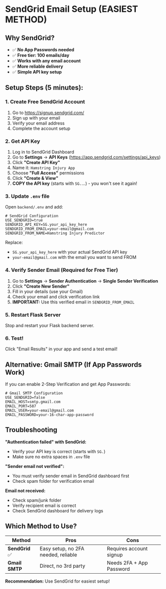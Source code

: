 # SendGrid Email Setup (EASIEST METHOD)

## Why SendGrid?
- ✅ **No App Passwords needed**
- ✅ **Free tier: 100 emails/day**
- ✅ **Works with any email account**
- ✅ **More reliable delivery**
- ✅ **Simple API key setup**

## Setup Steps (5 minutes):

### 1. Create Free SendGrid Account
1. Go to https://signup.sendgrid.com/
2. Sign up with your email
3. Verify your email address
4. Complete the account setup

### 2. Get API Key
1. Log in to SendGrid Dashboard
2. Go to **Settings** → **API Keys** (https://app.sendgrid.com/settings/api_keys)
3. Click **"Create API Key"**
4. Name it: `Hamstring Injury App`
5. Choose **"Full Access"** permissions
6. Click **"Create & View"**
7. **COPY the API key** (starts with `SG.`...) - you won't see it again!

### 3. Update `.env` file
Open `backend/.env` and add:

```env
# SendGrid Configuration
USE_SENDGRID=true
SENDGRID_API_KEY=SG.your_api_key_here
SENDGRID_FROM_EMAIL=your-email@gmail.com
SENDGRID_FROM_NAME=Hamstring Injury Predictor
```

Replace:
- `SG.your_api_key_here` with your actual SendGrid API key
- `your-email@gmail.com` with the email you want to send FROM

### 4. Verify Sender Email (Required for Free Tier)
1. Go to **Settings** → **Sender Authentication** → **Single Sender Verification**
2. Click **"Create New Sender"**
3. Fill in your details (use your Gmail)
4. Check your email and click verification link
5. **IMPORTANT:** Use this verified email in `SENDGRID_FROM_EMAIL`

### 5. Restart Flask Server
Stop and restart your Flask backend server.

### 6. Test!
Click "Email Results" in your app and send a test email!

## Alternative: Gmail SMTP (If App Passwords Work)

If you can enable 2-Step Verification and get App Passwords:

```env
# Gmail SMTP Configuration
USE_SENDGRID=false
EMAIL_HOST=smtp.gmail.com
EMAIL_PORT=587
EMAIL_USER=your-email@gmail.com
EMAIL_PASSWORD=your-16-char-app-password
```

## Troubleshooting

**"Authentication failed" with SendGrid:**
- Verify your API key is correct (starts with `SG.`)
- Make sure no extra spaces in `.env` file

**"Sender email not verified":**
- You must verify sender email in SendGrid dashboard first
- Check spam folder for verification email

**Email not received:**
- Check spam/junk folder
- Verify recipient email is correct
- Check SendGrid dashboard for delivery logs

## Which Method to Use?

| Method | Pros | Cons |
|--------|------|------|
| **SendGrid** ✅ | Easy setup, no 2FA needed, reliable | Requires account signup |
| **Gmail SMTP** | Direct, no 3rd party | Needs 2FA + App Password |

**Recommendation:** Use SendGrid for easiest setup!
